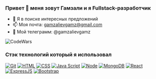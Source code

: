 ### Привет 👋 меня зовут Гамзали и я Fullstack-разработчик
- 🔭 Я в поиске интересных предложений
- 📫 Моя почта: gamzalievgamz@gmail.com
- 🤔 Мой телеграмм: @gamzalievgamz


![CodeWars](https://www.codewars.com/users/gamz420/badges/large)



### Стэк технологий который я использовал
[![Git](https://shields.io/badge/-Git-f0efe7?logo=git&style=for-the-badge)](https://git-scm.com/)
[![HTML](https://shields.io/badge/-HTML5-E34F26?logo=html5&style=for-the-badge&logoColor=fff)](https://html5book.ru/html-html5/)
[![CSS](https://shields.io/badge/-CSS3-1572B6?logo=css3&style=for-the-badge&logoColor=fff)](https://html5book.ru/osnovy-css/)
[![Java Script](https://shields.io/badge/-Java_Script-F7DF1E?logo=javascript&style=for-the-badge&logoColor=222)](https://learn.javascript.ru/)
[![Node](https://shields.io/badge/-Node-333?logo=node.js&style=for-the-badge)](https://nodejs.org/en/)
[![MongoDB](https://shields.io/badge/-MongoDB-f9fbfa?logo=MongoDB&style=for-the-badge)](https://www.mongodb.com/)
[![React](https://shields.io/badge/-React-282c34?logo=react&style=for-the-badge)](https://reactjs.org/)
[![ExpressJS](https://img.shields.io/badge/-Express.js-333?logo=express&style=for-the-badge)](https://expressjs.com/ru/)
[![Bootstrap](https://img.shields.io/badge/-Bootstrap-333?logo=bootstrap&style=for-the-badge)](https://getbootstrap.com/)


<!--
**IvanSosnovich/IvanSosnovich** is a ✨ _special_ ✨ repository because its `README.md` (this file) appears on your GitHub profile.
[![Node](https://shields.io/badge/-Node-333?logo=node.js&style=for-the-badge)](https://nodejs.org/en/)
[![MongoDB](https://shields.io/badge/-MongoDB-f9fbfa?logo=MongoDB&style=for-the-badge)](https://www.mongodb.com/)

Here are some ideas to get you started:

- 🔭 I’m currently working on ...
- 🌱 I’m currently learning ...
- 👯 I’m looking to collaborate on ...
- 🤔 I’m looking for help with ...
- 💬 Ask me about ...
- 📫 How to reach me: ...
- 😄 Pronouns: ...
- ⚡ Fun fact: ...
-->
